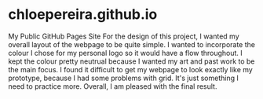 # chloepereira.github.io
My Public GitHub Pages Site
For the design of this project, I wanted my overall layout of the webpage to be quite simple. I wanted to incorporate the colour I chose for my personal logo so it would have a flow throughout. I kept the colour pretty neutrual because I wanted my art and past work to be the main focus. I found it difficult to get my webpage to look exactly like my prototype, because I had some problems with grid. It's just something I need to practice more. Overall, I am pleased with the final result.  
